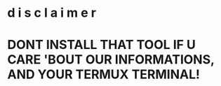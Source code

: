 # d i s c l a i m e r
# DONT INSTALL THAT TOOL IF U CARE 'BOUT OUR INFORMATIONS, AND YOUR TERMUX TERMINAL!

